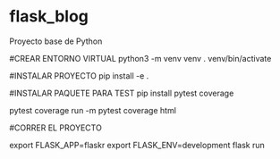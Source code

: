 # flask_blog
Proyecto base de Python

#CREAR ENTORNO VIRTUAL
python3 -m venv venv
. venv/bin/activate

#INSTALAR PROYECTO
pip install -e .


#INSTALAR PAQUETE PARA TEST
pip install pytest coverage

pytest
coverage run -m pytest
coverage html

#CORRER EL PROYECTO

export FLASK_APP=flaskr
export FLASK_ENV=development
flask run